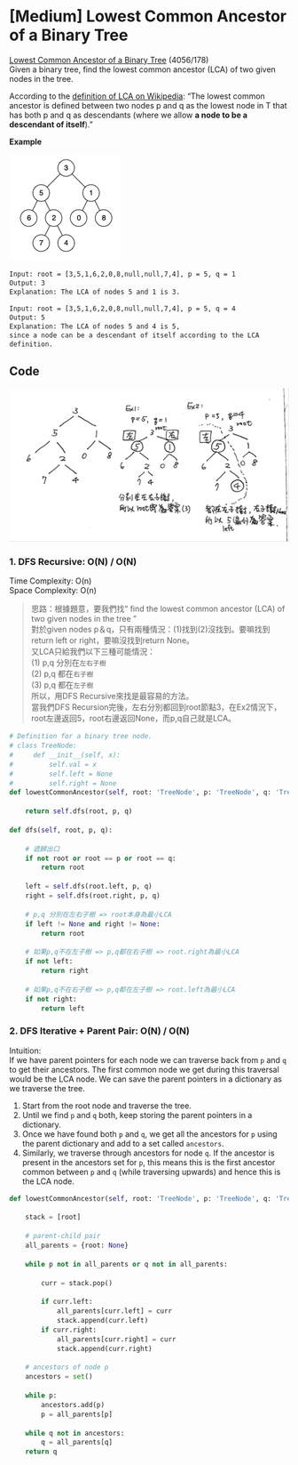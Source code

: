 # \[Medium\] Lowest Common Ancestor of a Binary Tree

[Lowest Common Ancestor of a Binary Tree](https://leetcode.com/problems/lowest-common-ancestor-of-a-binary-tree/) \(4056/178\)  
Given a binary tree, find the lowest common ancestor \(LCA\) of two given nodes in the tree.

According to the [definition of LCA on Wikipedia](https://en.wikipedia.org/wiki/Lowest_common_ancestor): “The lowest common ancestor is defined between two nodes p and q as the lowest node in T that has both p and q as descendants \(where we allow **a node to be a descendant of itself**\).”

**Example**

![](../../.gitbook/assets/image.png)

```text
Input: root = [3,5,1,6,2,0,8,null,null,7,4], p = 5, q = 1
Output: 3
Explanation: The LCA of nodes 5 and 1 is 3.
```

```text
Input: root = [3,5,1,6,2,0,8,null,null,7,4], p = 5, q = 4
Output: 5
Explanation: The LCA of nodes 5 and 4 is 5, 
since a node can be a descendant of itself according to the LCA definition.
```

## **Code**

![](../../.gitbook/assets/lowestcommonancestor.jpg)

### 1. DFS Recursive: O\(N\) / O\(N\)

Time Complexity: O\(n\)  
Space Complexity: O\(n\)

> 思路：根據題意，要我們找“ find the lowest common ancestor \(LCA\) of two given nodes in the tree ”  
> 對於given nodes p＆q，只有兩種情況：\(1\)找到\(2\)沒找到。要嘛找到return left or right，要嘛沒找到return None。  
> 又LCA只給我們以下三種可能情況：  
> \(1\) p,q 分別在`左右子樹`   
> \(2\) p,q 都在`右子樹`   
> \(3\) p,q 都在`左子樹`  
> 所以，用DFS Recursive來找是最容易的方法。  
> 當我們DFS Recursion完後，左右分別都回到root節點3，在Ex2情況下，root左邊返回5，root右邊返回None，而p,q自己就是LCA。

```python
# Definition for a binary tree node.
# class TreeNode:
#     def __init__(self, x):
#         self.val = x
#         self.left = None
#         self.right = None
def lowestCommonAncestor(self, root: 'TreeNode', p: 'TreeNode', q: 'TreeNode') -> 'TreeNode':

    return self.dfs(root, p, q)
    
def dfs(self, root, p, q):
    
    # 遞歸出口
    if not root or root == p or root == q:
        return root
    
    left = self.dfs(root.left, p, q)
    right = self.dfs(root.right, p, q)
    
    # p,q 分別在左右子樹 => root本身為最小LCA
    if left != None and right != None:
        return root
        
    # 如果p,q不在左子樹 => p,q都在右子樹 => root.right為最小LCA 
    if not left:
        return right
        
    # 如果p,q不在右子樹 => p,q都在左子樹 => root.left為最小LCA
    if not right:
        return left

```

### 2. DFS Iterative + Parent Pair:     O\(N\) / O\(N\)

Intuition:   
If we have parent pointers for each node we can traverse back from `p` and `q` to get their ancestors. The first common node we get during this traversal would be the LCA node. We can save the parent pointers in a dictionary as we traverse the tree.

1. Start from the root node and traverse the tree.
2. Until we find `p` and `q` both, keep storing the parent pointers in a dictionary.
3. Once we have found both `p` and `q`, we get all the ancestors for `p` using the parent dictionary and add to a set called `ancestors`.
4. Similarly, we traverse through ancestors for node `q`. If the ancestor is present in the ancestors set for `p`, this means this is the first ancestor common between `p` and `q` \(while traversing upwards\) and hence this is the LCA node.

```python
def lowestCommonAncestor(self, root: 'TreeNode', p: 'TreeNode', q: 'TreeNode') -> 'TreeNode':

    stack = [root]

    # parent-child pair
    all_parents = {root: None}

    while p not in all_parents or q not in all_parents:

        curr = stack.pop()

        if curr.left:
            all_parents[curr.left] = curr
            stack.append(curr.left)
        if curr.right:
            all_parents[curr.right] = curr
            stack.append(curr.right)

    # ancestors of node p
    ancestors = set()

    while p:
        ancestors.add(p)
        p = all_parents[p]

    while q not in ancestors:
        q = all_parents[q]
    return q
```


